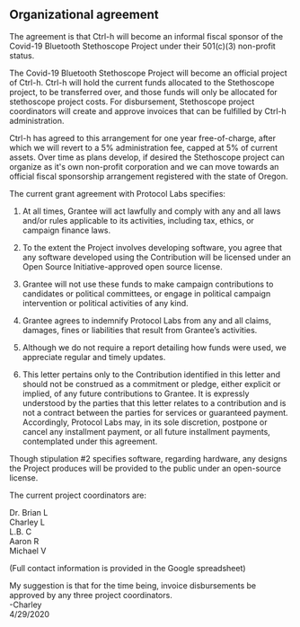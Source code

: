 ## Organizational agreement

The agreement is that Ctrl-h will become an informal fiscal sponsor of the Covid-19 Bluetooth Stethoscope Project under their 501(c)(3) non-profit status.

The Covid-19 Bluetooth Stethoscope Project will become an official project of Ctrl-h.  Ctrl-h will hold the current funds allocated to the Stethoscope project, to be transferred over, and those funds will only be allocated for stethoscope project costs.  For disbursement, Stethoscope project coordinators will create and approve invoices that can be fulfilled by Ctrl-h administration.

Ctrl-h has agreed to this arrangement for one year free-of-charge, after which we will revert to a 5% administration fee, capped at 5% of current assets.  Over time as plans develop, if desired the Stethoscope project can organize as it's own non-profit corporation and we can move towards an official fiscal sponsorship arrangement registered with the state of Oregon.

The current grant agreement with Protocol Labs specifies:

 1. At all times, Grantee will act lawfully and comply with any and all laws and/or rules applicable to its activities, including tax, ethics, or campaign finance laws.

2. To the extent the Project involves developing software, you agree that any software developed using the Contribution will be licensed under an Open Source Initiative-approved open source license.

3. Grantee will not use these funds to make campaign contributions to candidates or political committees, or engage in political campaign intervention or political activities of any kind.

4. Grantee agrees to indemnify Protocol Labs from any and all claims, damages, fines or liabilities that result from Grantee’s activities.

5. Although we do not require a report detailing how funds were used, we appreciate regular and timely updates.

6. This letter pertains only to the Contribution identified in this letter and should not be construed as a commitment or pledge, either explicit or implied, of any future contributions to Grantee. It is expressly understood by the parties that this letter relates to a contribution and is not a contract between the parties for services or guaranteed payment. Accordingly, Protocol Labs may, in its sole discretion, postpone or cancel any installment payment, or all future installment payments, contemplated under this agreement.

Though stipulation #2 specifies software, regarding hardware, any designs the Project produces will be provided to the public under an open-source license.

The current project coordinators are:

Dr. Brian L\
Charley L\
L.B. C\
Aaron R\
Michael V

(Full contact information is provided in the Google spreadsheet)

My suggestion is that for the time being, invoice disbursements be approved by any three project coordinators.\
-Charley\
4/29/2020
